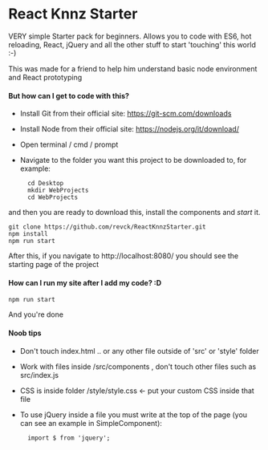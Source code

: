 # React Knnz Starter

VERY simple Starter pack for beginners.
Allows you to code with ES6, hot reloading, React, jQuery and all the other stuff to start 'touching' this world :-)

This was made for a friend to help him understand basic node environment and React prototyping

#### But how can I get to code with this?

- Install Git from their official site: https://git-scm.com/downloads
- Install Node from their official site: https://nodejs.org/it/download/
- Open terminal / cmd / prompt
- Navigate to the folder you want this project to be downloaded to, for example:

        cd Desktop
        mkdir WebProjects
        cd WebProjects

and then you are ready to download this, install the components and *start* it.

    git clone https://github.com/revck/ReactKnnzStarter.git
    npm install
    npm run start

After this, if you navigate to http://localhost:8080/ you should see the starting page of the project

#### How can I run my site after I add my code? :D

    npm run start

And you're done

#### Noob tips

- Don't touch index.html .. or any other file outside of 'src' or 'style' folder
- Work with files inside /src/components , don't touch other files such as src/index.js
- CSS is inside folder /style/style.css <- put your custom CSS inside that file
- To use jQuery inside a file you must write at the top of the page (you can see an example in SimpleComponent):

        import $ from 'jquery';